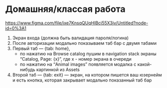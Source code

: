 # Домашняя/классая работа

https://www.figma.com/file/ixe7KnsqQUqHIBcj55X3jv/Untitled?node-id=0%3A1

1. Экран входа (должна быть валидация пароля/логина)
2. После авторизации модально показываем таб бар с двумя табами
3. Первый таб — {tab: home}, 
    * по нажатию на Browse catalog пушим в navigation stack экраны “Catalog, Page: {x}”, где x - номер экрана в очереди
    * по нажатию на “Animal images” появляется модалка с какой-нибудь картинкой из Assets
4. Второй таб — {tab: exit} — экран, на котором пишется ваш юзернейм и есть кнопка, которая
закрывает модально показанный таб бар
